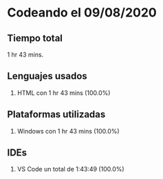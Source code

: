 # Codeando el 09/08/2020

## Tiempo total
1 hr 43 mins.

## Lenguajes usados
1. HTML con 1 hr 43 mins (100.0%)

## Plataformas utilizadas
1. Windows con 1 hr 43 mins (100.0%)

## IDEs
1. VS Code un total de 1:43:49 (100.0%)
